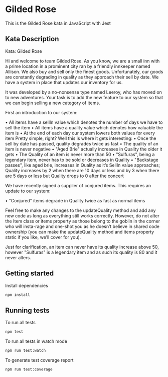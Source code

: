 # Gilded Rose

This is the Gilded Rose kata in JavaScript with Jest

## Kata Description

Kata: Gilded Rose

Hi and welcome to team Gilded Rose. As you know, we are a small inn with a prime location in a prominent city ran by a friendly innkeeper named Allison. We also buy and sell only the finest goods. Unfortunately, our goods are constantly degrading in quality as they approach their sell by date. We have a system in place that updates our inventory for us. 

It was developed by a no-nonsense type named Leeroy, who has moved on to new adventures. Your task is to add the new feature to our system so that we can begin selling a new category of items.

First an introduction to our system:

• All items have a sellIn value which denotes the number of days we have to sell the item
• All items have a quality value which denotes how valuable the item is
• At the end of each day our system lowers both values for every item
Pretty simple, right? Well this is where it gets interesting:
• Once the sell by date has passed, quality degrades twice as fast
• The quality of an item is never negative
• "Aged Brie" actually increases in Quality the older it gets
• The Quality of an item is never more than 50
• "Sulfuras", being a legendary item, never has to be sold
or decreases in Quality
• "Backstage passes", like aged brie, increases in Quality
as it’s SellIn value approaches; Quality increases by 2 when there are 10 days or less and by 3 when there are 5 days or less but Quality drops to 0 after the concert

We have recently signed a supplier of conjured items. This requires an update to our system:

• "Conjured" items degrade in Quality twice as fast as normal items

Feel free to make any changes to the updateQuality method and add any new code as long as everything still works correctly. However, do not alter the Item class or items property as those belong to the goblin in the corner who will insta-rage and one-shot you as he doesn’t believe in shared code ownership (you can make the updateQuality method and items property static if you like, we’ll cover for you).

Just for clarification, an item can never have its quality increase above 50, however "Sulfuras" is a legendary item and as such its quality is 80 and it never alters.

## Getting started

Install dependencies

```sh
npm install
```

## Running tests

To run all tests

```sh
npm test
```

To run all tests in watch mode

```sh
npm run test:watch
```

To generate test coverage report

```sh
npm run test:coverage
```
